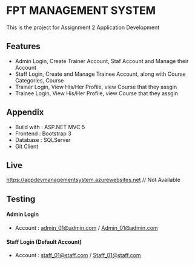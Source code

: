 
# FPT MANAGEMENT SYSTEM

This is the project for Assignment 2 Application Development 

## Features

- Admin Login, Create Trainer Account, Staf Account and Manage their Account
- Staff Login, Create and Manage Trainee Account, along with Course Categories, Course
- Trainer Login, View His/Her Profile, view Course that they assgin
- Trainee Login, View His/Her Profile, view Course that they assgin

  
## Appendix

- Build with : ASP.NET MVC 5
- Frontend : Bootstrap 3
- Database : SQLServer
- Git Client

## Live

https://appdevmanagementsystem.azurewebsites.net // Not Available 
  
## Testing

#### Admin Login

- Account : admin_01@admin.com / Admin_01@admin.com

#### Staff Login (Default Account)

- Account : staff_01@staff.com / Staff_01@staff.com

